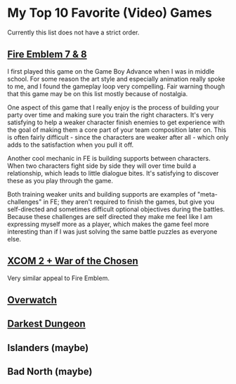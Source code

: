 # My Top 10 Favorite (Video) Games

Currently this list does not have a strict order.

## [Fire Emblem 7 & 8](https://en.wikipedia.org/wiki/Fire_Emblem_(video_game))

I first played this game on the Game Boy Advance when I was in middle school.
For some reason the art style and especially animation really spoke to me, and
I found the gameplay loop very compelling.  Fair warning though that this game
may be on this list mostly because of nostalgia.

One aspect of this game that I really enjoy is the process of building your
party over time and making sure you train the right characters.  It's very
satisfying to help a weaker character finish enemies to get experience with the
goal of making them a core part of your team composition later on.  This is
often fairly difficult - since the characters are weaker after all - which only
adds to the satisfaction when you pull it off.

Another cool mechanic in FE is building supports between characters.  When two
characters fight side by side they will over time build a relationship, which
leads to little dialogue bites.  It's satisfying to discover these as you play
through the game.

Both training weaker units and building supports are examples of
"meta-challenges" in FE; they aren't required to finish the games, but give you
self-directed and sometimes difficult optional objectives during the battles.
Because these challenges are self directed they make me feel like I am
expressing myself more as a player, which makes the game feel more interesting
than if I was just solving the same battle puzzles as everyone else.  

## [XCOM 2 + War of the Chosen](https://en.wikipedia.org/wiki/XCOM_2)

Very similar appeal to Fire Emblem.

## [Overwatch](https://en.wikipedia.org/wiki/Overwatch_(video_game))

## [Darkest Dungeon](https://en.wikipedia.org/wiki/Darkest_Dungeon)

## Islanders (maybe)

## Bad North (maybe)
